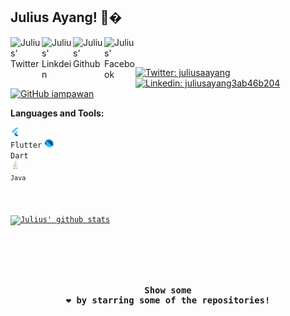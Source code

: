 
## Julius Ayang! 👋�

<a href="https://twitter.com/juliusaayang">   <img align="left"    alt="Julius' Twitter" width="50px"    src="https://cdn.jsdelivr.net/npm/simple-icons@v3/icons/twitter.svg" /></a>  <a href="https://www.linkedin.com/in/julius-ayang-3ab46b204">   <img    align="left" alt="Julius' Linkdein" width="50px"    src="https://cdn.jsdelivr.net/npm/simple-icons@v3/icons/linkedin.svg"    /> </a>  <a href="https://github.com/juliusayang3">    <img align="left"    alt="Julius' Github" width="50px"    src="https://cdn.jsdelivr.net/npm/simple-icons@v3/icons/github.svg"    /> </a> </a> <a href="https://www.facebook.com/ayang.julius.71">   <img    align="left" alt="Julius' Facebook" width="50px"    src="https://cdn.jsdelivr.net/npm/simple-icons@v3/icons/facebook.svg"    /> </a> 

<br/>
<br/>


[![Twitter: juliusaayang](https://img.shields.io/twitter/follow/juliusaayang?style=social)](https://twitter.com/juliusaayang) [![Linkedin: juliusayang3ab46b204](https://img.shields.io/badge/-juliusayang-blue?style=flat-square&logo=Linkedin&logoColor=white&link=linkedin.com/in/julius-ayang-3ab46b204)](https://www.linkedin.com/mwlite/in/julius-ayang-3ab46b204) [![GitHub iampawan](https://img.shields.io/github/followers/juliusayang3?label=follow&style=social)](https://github.com/juliusayang3) 


**Languages and Tools:**  

<code><img height="15" src="https://raw.githubusercontent.com/github/explore/80688e429a7d4ef2fca1e82350fe8e3517d3494d/topics/flutter/flutter.png"> Flutter</code> <code><img height="15" src="https://raw.githubusercontent.com/github/explore/80688e429a7d4ef2fca1e82350fe8e3517d3494d/topics/dart/dart.png"> Dart</code> <code> <code><img height="15" src="https://raw.githubusercontent.com/github/explore/80688e429a7d4ef2fca1e82350fe8e3517d3494d/topics/java/java.png"> Java</code>  
<br/>
<a href="https://github.com/iampawan">
 <img align="center" src="https://github-readme-stats.vercel.app/api?username=juliusayang3&show_icons=true&theme=dracula&line_height=27" alt="Julius' github stats"/>
</a>
<br/>

<div align="center">

### Show some ❤️ by starring some of the repositories!

</div>
